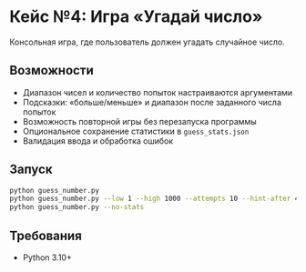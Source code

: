 # Кейс №4: Игра «Угадай число»

Консольная игра, где пользователь должен угадать случайное число.

## Возможности
- Диапазон чисел и количество попыток настраиваются аргументами
- Подсказки: «больше/меньше» и диапазон после заданного числа попыток
- Возможность повторной игры без перезапуска программы
- Опциональное сохранение статистики в `guess_stats.json`
- Валидация ввода и обработка ошибок

## Запуск

```bash
python guess_number.py
python guess_number.py --low 1 --high 1000 --attempts 10 --hint-after 4
python guess_number.py --no-stats
```

## Требования
- Python 3.10+